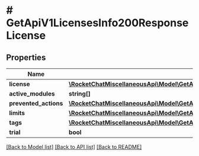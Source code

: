 # # GetApiV1LicensesInfo200ResponseLicense

## Properties

Name | Type | Description | Notes
------------ | ------------- | ------------- | -------------
**license** | [**\RocketChatMiscellaneousApi\Model\GetApiV1LicensesInfo200ResponseLicenseLicense**](GetApiV1LicensesInfo200ResponseLicenseLicense.md) |  | [optional]
**active_modules** | **string[]** |  | [optional]
**prevented_actions** | [**\RocketChatMiscellaneousApi\Model\GetApiV1LicensesInfo200ResponseLicensePreventedActions**](GetApiV1LicensesInfo200ResponseLicensePreventedActions.md) |  | [optional]
**limits** | [**\RocketChatMiscellaneousApi\Model\GetApiV1LicensesInfo200ResponseLicenseLimits**](GetApiV1LicensesInfo200ResponseLicenseLimits.md) |  | [optional]
**tags** | [**\RocketChatMiscellaneousApi\Model\GetApiV1LicensesGet200ResponseLicensesInnerTag[]**](GetApiV1LicensesGet200ResponseLicensesInnerTag.md) |  | [optional]
**trial** | **bool** |  | [optional]

[[Back to Model list]](../../README.md#models) [[Back to API list]](../../README.md#endpoints) [[Back to README]](../../README.md)
